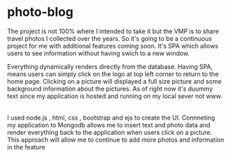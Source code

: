 # photo-blog
The project is not 100% where I intended to take it but the VMP is to share  travel photos I collected over the years. So it's going to be a continuous project for me with additional features coming soon. It's  SPA which allows  users to see information without having swich to a new window. 

Everything dynamically renders directly from the database. Having SPA, means users can simply click on the logo at top left corner to return to the home page. Clicking on a picture will displayed a full size picture and some background information about the pictures. As of right now it's duummy text since my application is hosted  and  running on my local sever not www. 
######
   I used node.js , html, css , bootstrap and ejs to create the UI.  Connneting my application to Mongodb allows me to  insert text and photo data and render everything back to the application when users click on a picture. This approach will allow  me  to continue to add more  photos and information in the feature 
